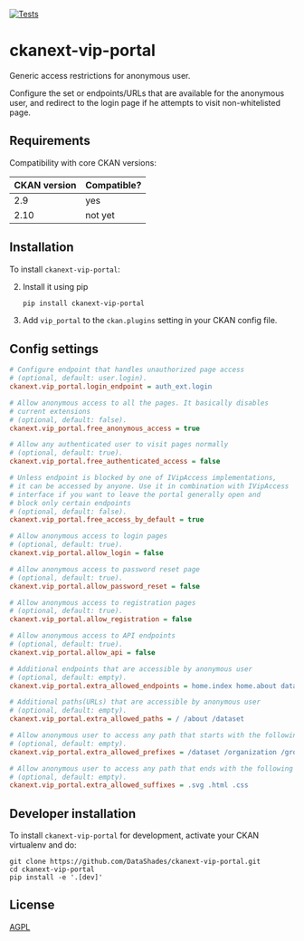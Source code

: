 [![Tests](https://github.com/DataShades/ckanext-vip-portal/actions/workflows/test.yml/badge.svg?branch=master)](https://github.com/DataShades/ckanext-vip-portal/actions/workflows/test.yml)

# ckanext-vip-portal

Generic access restrictions for anonymous user.

Configure the set or endpoints/URLs that are available for the anonymous user,
and redirect to the login page if he attempts to visit non-whitelisted page.

## Requirements

Compatibility with core CKAN versions:

| CKAN version | Compatible? |
|--------------|-------------|
| 2.9          | yes         |
| 2.10         | not yet     |


## Installation

To install `ckanext-vip-portal`:

2. Install it using pip
   ```sh
   pip install ckanext-vip-portal
   ```

3. Add `vip_portal` to the `ckan.plugins` setting in your CKAN
   config file.


## Config settings

```ini
# Configure endpoint that handles unauthorized page access
# (optional, default: user.login).
ckanext.vip_portal.login_endpoint = auth_ext.login

# Allow anonymous access to all the pages. It basically disables
# current extensions
# (optional, default: false).
ckanext.vip_portal.free_anonymous_access = true

# Allow any authenticated user to visit pages normally
# (optional, default: true).
ckanext.vip_portal.free_authenticated_access = false

# Unless endpoint is blocked by one of IVipAccess implementations,
# it can be accessed by anyone. Use it in combination with IVipAccess
# interface if you want to leave the portal generally open and
# block only certain endpoints
# (optional, default: false).
ckanext.vip_portal.free_access_by_default = true

# Allow anonymous access to login pages
# (optional, default: true).
ckanext.vip_portal.allow_login = false

# Allow anonymous access to password reset page
# (optional, default: true).
ckanext.vip_portal.allow_password_reset = false

# Allow anonymous access to registration pages
# (optional, default: true).
ckanext.vip_portal.allow_registration = false

# Allow anonymous access to API endpoints
# (optional, default: true).
ckanext.vip_portal.allow_api = false

# Additional endpoints that are accessible by anonymous user
# (optional, default: empty).
ckanext.vip_portal.extra_allowed_endpoints = home.index home.about dataset.search

# Additional paths(URLs) that are accessible by anonymous user
# (optional, default: empty).
ckanext.vip_portal.extra_allowed_paths = / /about /dataset

# Allow anonymous user to access any path that starts with the following prefixes
# (optional, default: empty).
ckanext.vip_portal.extra_allowed_prefixes = /dataset /organization /group /static

# Allow anonymous user to access any path that ends with the following suffixes
# (optional, default: empty).
ckanext.vip_portal.extra_allowed_suffixes = .svg .html .css

```


## Developer installation

To install `ckanext-vip-portal` for development, activate your CKAN virtualenv and
do:

    git clone https://github.com/DataShades/ckanext-vip-portal.git
    cd ckanext-vip-portal
    pip install -e '.[dev]'


## License

[AGPL](https://www.gnu.org/licenses/agpl-3.0.en.html)
